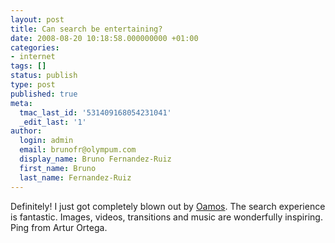 ```yaml
---
layout: post
title: Can search be entertaining?
date: 2008-08-20 10:18:58.000000000 +01:00
categories:
- internet
tags: []
status: publish
type: post
published: true
meta:
  tmac_last_id: '531409168054231041'
  _edit_last: '1'
author:
  login: admin
  email: brunofr@olympum.com
  display_name: Bruno Fernandez-Ruiz
  first_name: Bruno
  last_name: Fernandez-Ruiz
---
```


Definitely! I just got completely blown out by <a
href="http://www.oamos.com/" title="Oamos">Oamos</a>. The search
experience is fantastic. Images, videos, transitions and music are
wonderfully inspiring. Ping from Artur Ortega.
